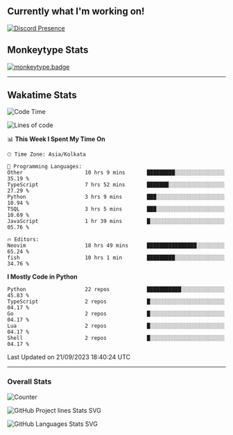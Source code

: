 ## Currently what I'm working on!
[![Discord Presence](https://lanyard.cnrad.dev/api/534981034400284712)](https://discord.com/users/534981034400284712)

## Monkeytype Stats
[![monkeytype.badge]][monkeytype]

---

## Wakatime Stats
<!--START_SECTION:waka-->
![Code Time](http://img.shields.io/badge/Code%20Time-1%2C142%20hrs%2036%20mins-blue)

![Lines of code](https://img.shields.io/badge/From%20Hello%20World%20I%27ve%20Written-3.7%20million%20lines%20of%20code-blue)

📊 **This Week I Spent My Time On** 

```text
🕑︎ Time Zone: Asia/Kolkata

💬 Programming Languages: 
Other                    10 hrs 9 mins       █████████░░░░░░░░░░░░░░░░   35.19 % 
TypeScript               7 hrs 52 mins       ███████░░░░░░░░░░░░░░░░░░   27.29 % 
Python                   3 hrs 9 mins        ███░░░░░░░░░░░░░░░░░░░░░░   10.94 % 
TSQL                     3 hrs 5 mins        ███░░░░░░░░░░░░░░░░░░░░░░   10.69 % 
JavaScript               1 hr 39 mins        █░░░░░░░░░░░░░░░░░░░░░░░░   05.76 % 

🔥 Editors: 
Neovim                   18 hrs 49 mins      ████████████████░░░░░░░░░   65.24 % 
fish                     10 hrs 1 min        █████████░░░░░░░░░░░░░░░░   34.76 % 
```

**I Mostly Code in Python** 

```text
Python                   22 repos            ███████████░░░░░░░░░░░░░░   45.83 % 
TypeScript               2 repos             █░░░░░░░░░░░░░░░░░░░░░░░░   04.17 % 
Go                       2 repos             █░░░░░░░░░░░░░░░░░░░░░░░░   04.17 % 
Lua                      2 repos             █░░░░░░░░░░░░░░░░░░░░░░░░   04.17 % 
Shell                    2 repos             █░░░░░░░░░░░░░░░░░░░░░░░░   04.17 % 
```




 Last Updated on 21/09/2023 18:40:24 UTC
<!--END_SECTION:waka-->
---

### Overall Stats

<img src="https://moe-counter.glitch.me/get/@Dhanus3133?theme=rule34" alt="Counter" />

![GitHub Project lines Stats SVG](https://api.githubtrends.io/user/svg/Dhanus3133/repos?time_range=one_year&include_private=True&loc_metric=changed&group=private&theme=dark)

![GitHub Languages Stats SVG](https://api.githubtrends.io/user/svg/Dhanus3133/langs?time_range=one_year&include_private=True&loc_metric=changed&compact=True&theme=dark)


[monkeytype.badge]: https://img.shields.io/endpoint?style=for-the-badge&url=https%3A%2F%2Fmonkeytype-badge-vhd5lan7mmhz.runkit.sh%3Fmessage%3D126wpm%26label%3Dmonkeytype%26logoVariant%3Done
[monkeytype]: https://monkeytype.com/profile/dhanus
